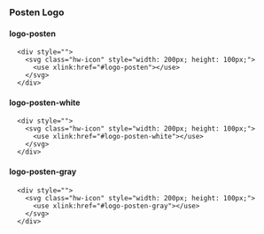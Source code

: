### Posten Logo

#### logo-posten
```html|span-3,plain,light,noSource
  <div style="">
    <svg class="hw-icon" style="width: 200px; height: 100px;">
      <use xlink:href="#logo-posten"></use>
    </svg>
  </div>
```

#### logo-posten-white
```html|span-3,plain,dark,noSource
  <div style="">
    <svg class="hw-icon" style="width: 200px; height: 100px;">
      <use xlink:href="#logo-posten-white"></use>
    </svg>
  </div>
```

#### logo-posten-gray
```html|span-3,plain,light,noSource
  <div style="">
    <svg class="hw-icon" style="width: 200px; height: 100px;">
      <use xlink:href="#logo-posten-gray"></use>
    </svg>
  </div>
```
